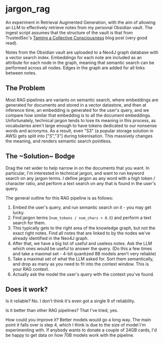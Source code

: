 # jargon_rag

An experiment in Retrieval Augmented Generation, with the aim of allowing an LLM to effectively retrieve notes from my personal Obsidian vault. The ingest script assumes that the structure of the vault is that from TrustedSec's [Taming a Collective Consciousness](https://trustedsec.com/blog/obsidian-taming-a-collective-consciousness) blog post (very good read).

Notes from the Obsidian vault are uploaded to a Neo4J graph database with a vector search index. Embeddings for each note are included as an attribute for each node in the graph, meaning that semantic search can be performed across all nodes. Edges in the graph are added for all links between notes.

## The Problem

Most RAG pipelines are variants on semantic search, where embeddings are generated for documents and stored in a vector datastore, and then at inference time, an embedding is generated for the user's query, and we compare how similar that embedding is to all the document embeddings. Unfortunately, technical jargon tends to lose its meaning in this process, as vocabularies aren't large enough to have tokens dedicated to our nonsense words and acronyms. As a result, even "S3" (a popular storage solution in AWS) gets split into ["S","3"] during tokenisation. This massively changes the meaning, and renders semantic search pointless.

## The ~Solution~ Bodge

Drag the net wider to help narrow in on the documents that you want. In particular, I'm interested in technical jargon, and want to run keyword search on any jargon terms. I define jargon as any word with a high token / character ratio, and perform a text search on any that is found in the user's query.

The general outline for this RAG pipeline is as follows:

1. Embed the user's query, and run semantic search on it - you may get lucky.
2. Find jargon terms (`num_tokens / num_chars > 0.5`) and perform a text search for them.
3. This typically gets to the right area of the knowledge graph, but not the exact right notes. Find all notes that are linked to by the nodes we've already identified in the Neo4J graph.
4. After that, we have a big list of useful and useless notes. Ask the LLM which ones would be useful to answer the query. (Do this a few times and take a maximal set - 4-bit quantized 8B models aren't very reliable)
5. Take a maximal set of what the LLM asked for. Sort them semantically, and drop as many as you need to fit into the context window. This is your RAG context.
6. Actually ask the model the user's query with the context you've found.

## Does it work?

Is it reliable? No. I don't think it's even got a single 9 of reliability.

Is it better than other RAG pipelines? That I've tried, yes.

How could you improve it? Better models would go a long way. The main point it falls over is step 4, which I think is due to the size of model I'm experimenting with. If anybody wants to donate a couple of 24GB cards, I'd be happy to get data on how 70B models work with the pipeline.
